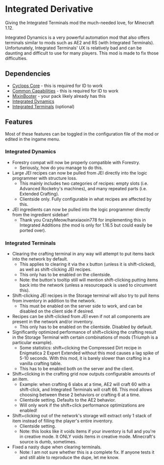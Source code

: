 # Integrated Derivative

Giving the Integrated Terminals mod the much-needed love, for Minecraft 1.12.

Integrated Dynamics is a very powerful automation mod that also offers terminals similar to mods such as AE2 and RS (with Integrated Terminals). Unfortunately, Integrated Terminals' UX is relatively bad and can be daunting and difficult to use for many players. This mod is made to fix those difficulties.

## Dependencies

* [Cyclops Core](https://www.curseforge.com/minecraft/mc-mods/cyclops-core) - this is required for ID to work
* [Common Capabilities](https://www.curseforge.com/minecraft/mc-mods/common-capabilities) - this is required for ID to work
* [MixinBooter](https://www.curseforge.com/minecraft/mc-mods/mixin-booter) - your pack likely already has this
* [Integrated Dynamics](https://www.curseforge.com/minecraft/mc-mods/integrated-dynamics)
* [Integrated Terminals](https://www.curseforge.com/minecraft/mc-mods/integrated-terminals) (optional)

## Features

Most of these features can be toggled in the configuration file of the mod or edited in the ingame menu.

### Integrated Dynamics

* Forestry compat will now be properly compatible with Forestry.
  * Seriously, how do you manage to do this.
* Large JEI recipes can now be pulled from JEI directly into the logic programmer with structure loss.
  * This mainly includes two categories of recipes: empty slots (i.e. Advanced Rocketry's machines), and many repeated parts (i.e. Extended Crafting).
  * Clientside only. Fully configurable in what recipes are affected by this.
* JEI ingredients can now be pulled into the logic programmer directly from the ingredient sidebar!
  * Thank you CrazyMeow/hanxiaoxin778 for implementing this in Integrated Additions (the mod is only for 1.16.5 but could easily be ported over).

### Integrated Terminals

* Clearing the crafting terminal in any way will attempt to put items back into the network by default.
  * This applies to clearing it via the x button (unless it is shift-clicked), as well as shift-clicking JEI recipes.
  * This only has to be enabled on the clientside.
  * Note: the button's tooltip still will mention shift-clicking putting items back into the network (unless a resourcepack is used to circumvent this).
* Shift-clicking JEI recipes in the Storage terminal will also try to pull items from inventory in addition to the network.
  * This must be enabled on the server side to work, and can be disabled on the client side if desired.
* Recipes can be shift-clicked from JEI even if not all components are present in the network and/or inventory.
  * This only has to be enabled on the clientside. Disabled by default.
* Significantly optimized performance of shift+clicking the crafting result in the Storage Terminal with certain combinations of mods (Triumph is a particular example).
  * Some statistics: shift+clicking the Compressed Dirt recipe in Enigmatica 2 Expert Extended without this mod causes a lag spike of 5-10 seconds. With this mod, it is barely slower than crafting in a vanilla crafting table.
  * This has to be enabled both on the server and the client.
* Shift+clicking in the crafting grid now outputs configurable amounts of an item.
  * Example: when crafting 6 slabs at a time, AE2 will craft 60 with a shift-click, and Integrated Terminals will craft 66. This mod allows choosing between these 2 behaviors or crafting 6 at a time.
  * Clientside setting. Defaults to the AE2 behavior.
  * Will only work if the shift+click performance optimizations are enabled!
* Shift+clicking out of the network's storage will extract only 1 stack of item instead of filling the player's entire inventory.
  * Clientside setting.
  * Note: this looks like it voids items if your inventory is full and you're in creative mode. It ONLY voids items in creative mode. Minecraft's source is dumb, sometimes.
* Fixed a nasty dupe when clearing terminals.
  * Note: I am not sure whether this is a complete fix. If anyone tests it and still able to reproduce the dupe, let me know.
